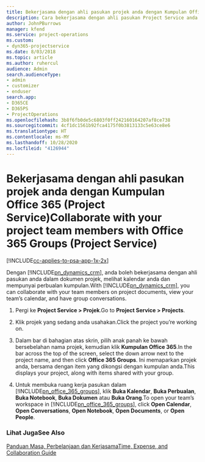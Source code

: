 ```yaml
---
title: Bekerjasama dengan ahli pasukan projek anda dengan Kumpulan Office 365
description: Cara bekerjasama dengan ahli pasukan Project Service anda melalui Kumpulan Office 365
author: JohnPBurrows
manager: kfend
ms.service: project-operations
ms.custom:
- dyn365-projectservice
ms.date: 8/03/2018
ms.topic: article
ms.author: ruhercul
audience: Admin
search.audienceType:
- admin
- customizer
- enduser
search.app:
- D365CE
- D365PS
- ProjectOperations
ms.openlocfilehash: 3b8f6fb0de5c6803f0ff242160164207af8ce738
ms.sourcegitcommit: 4cf1dc1561b92fca4175f0b3813133c5e63ce8e6
ms.translationtype: HT
ms.contentlocale: ms-MY
ms.lasthandoff: 10/28/2020
ms.locfileid: "4126944"
---
```

# <a name="collaborate-with-your-project-team-members-with-office-365-groups-project-service"></a><span data-ttu-id="67a05-103">Bekerjasama dengan ahli pasukan projek anda dengan Kumpulan Office 365 (Project Service)</span><span class="sxs-lookup"><span data-stu-id="67a05-103">Collaborate with your project team members with Office 365 Groups (Project Service)</span></span>

[!INCLUDE[cc-applies-to-psa-app-1x-2x](../includes/cc-applies-to-psa-app-1x-2x.md)]

<span data-ttu-id="67a05-104">Dengan [!INCLUDE[pn_dynamics_crm](../includes/pn-dynamics-crm.md)], anda boleh bekerjasama dengan ahli pasukan anda dalam dokumen projek, melihat kalendar anda dan mempunyai perbualan kumpulan.</span><span class="sxs-lookup"><span data-stu-id="67a05-104">With [!INCLUDE[pn_dynamics_crm](../includes/pn-dynamics-crm.md)], you can collaborate with your team members on project documents, view your team’s calendar, and have group conversations.</span></span>  
  
1. <span data-ttu-id="67a05-105">Pergi ke **Project Service > Projek**.</span><span class="sxs-lookup"><span data-stu-id="67a05-105">Go to **Project Service > Projects**.</span></span>  
  
2. <span data-ttu-id="67a05-106">Klik projek yang sedang anda usahakan.</span><span class="sxs-lookup"><span data-stu-id="67a05-106">Click the project you’re working on.</span></span>  
  
3. <span data-ttu-id="67a05-107">Dalam bar di bahagian atas skrin, pilih anak panah ke  bawah bersebelahan nama projek, kemudian klik **Kumpulan Office 365**.</span><span class="sxs-lookup"><span data-stu-id="67a05-107">In the bar across the top of the screen, select the down arrow next to the project name, and then click **Office 365 Groups**.</span></span> <span data-ttu-id="67a05-108">Ini memaparkan projek anda, bersama dengan item yang dikongsi dengan kumpulan anda.</span><span class="sxs-lookup"><span data-stu-id="67a05-108">This displays your project, along with items shared with your group.</span></span>  
  
4. <span data-ttu-id="67a05-109">Untuk membuka ruang kerja pasukan dalam [!INCLUDE[pn_office_365_groups](../includes/pn-office-365-groups.md)], klik **Buka Kalendar**, **Buka Perbualan**, **Buka Notebook**, **Buka Dokumen** atau **Buka Orang**.</span><span class="sxs-lookup"><span data-stu-id="67a05-109">To open your team’s workspace in [!INCLUDE[pn_office_365_groups](../includes/pn-office-365-groups.md)], click **Open Calendar**, **Open Conversations**, **Open Notebook**, **Open Documents**, or **Open People**.</span></span>  
  
### <a name="see-also"></a><span data-ttu-id="67a05-110">Lihat Juga</span><span class="sxs-lookup"><span data-stu-id="67a05-110">See Also</span></span>  
 [<span data-ttu-id="67a05-111">Panduan Masa, Perbelanjaan dan Kerjasama</span><span class="sxs-lookup"><span data-stu-id="67a05-111">Time, Expense, and Collaboration Guide</span></span>](../psa/time-expense-collaboration-guide.md)
